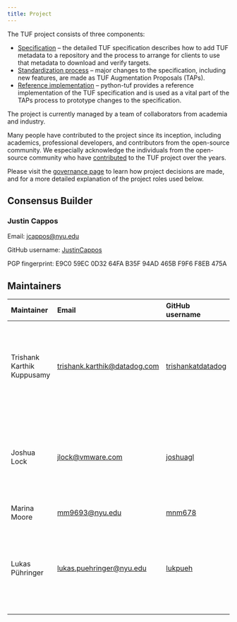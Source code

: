```yaml
---
title: Project
---
```


The TUF project consists of three components:

* [Specification] – the detailed TUF specification describes how to add TUF metadata to a repository and the process to arrange for clients to use that metadata to download and verify targets.
* [Standardization process] – major changes to the specification, including new features, are made as  TUF Augmentation Proposals (TAPs).
* [Reference implementation] – python-tuf provides a reference implementation of the TUF specification and is used as a vital part of the TAPs process to prototype changes to the specification.

The project is currently managed by a team of collaborators from academia and
industry.

Many people have contributed to the project since its inception, including
academics, professional developers, and contributors from the open-source
community. We especially acknowledge the individuals from the open-source
community who have [contributed] to the TUF project over the years.

Please visit the [governance page] to learn how project decisions are made, and
for a more detailed explanation of the project roles used below.

[contributed]: https://github.com/theupdateframework/tuf/blob/develop/docs/AUTHORS.txt
[governance page]: https://github.com/theupdateframework/specification/blob/master/GOVERNANCE.md
[Specification]: /specification
[Standardization process]: https://github.com/theupdateframework/taps/blob/master/tap1.md
[Reference implementation]: https://theupdateframework.readthedocs.io/en/latest/

## Consensus Builder

### Justin Cappos

Email: jcappos@nyu.edu

GitHub username: [JustinCappos](https://github.com/justincappos)

PGP fingerprint: E9C0 59EC 0D32 64FA B35F  94AD 465B F9F6 F8EB 475A

## Maintainers

Maintainer | Email | GitHub username | PGP fingerprint
:----------|:------|:----------------|:---------------
Trishank Karthik Kuppusamy | trishank.karthik@datadog.com | [trishankatdatadog](https://github.com/trishankatdatadog) | 8C48 08B5 B684 53DE 06A3  08FD 5C09 0ED7 318B 6C1E
Joshua Lock | jlock@vmware.com | [joshuagl](https://github.com/lukpueh) | 08F3 409F CF71 D87E 30FB D3C2 1671 F65C B748 32A4
Marina Moore | mm9693@nyu.edu | [mnm678](https://github.com/mnm678) | –
Lukas Pühringer|  lukas.puehringer@nyu.edu | [lukpueh](https://github.com/lukpueh) | 8BA6 9B87 D43B E294 F23E  8120 89A2 AD3C 07D9 62E8
